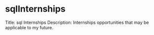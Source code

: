 # sqlInternships
Title:
sql Internships
Description:
Internships opportunities that may be applicable to my future.

